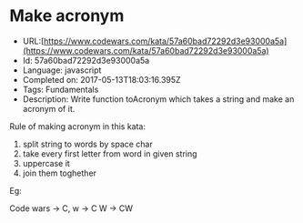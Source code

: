 # Make acronym

 - URL:[https://www.codewars.com/kata/57a60bad72292d3e93000a5a](https://www.codewars.com/kata/57a60bad72292d3e93000a5a)
 - Id: 57a60bad72292d3e93000a5a
 - Language: javascript
 - Completed on: 2017-05-13T18:03:16.395Z
 - Tags: Fundamentals
 - Description:
Write function toAcronym which takes a string and make an acronym of it.

Rule of making acronym in this kata:

1. split string to words by space char
2. take every first letter from word in given string
3. uppercase it
4. join them toghether



Eg:


Code wars -> C, w -> C W -> CW
